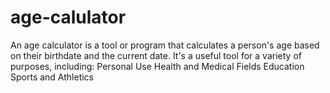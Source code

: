 # age-calulator

An age calculator is a tool or program that calculates a person's age based on their birthdate and the current date. It's a useful tool for a variety of purposes, including:
Personal Use
Health and Medical Fields
Education
Sports and Athletics

